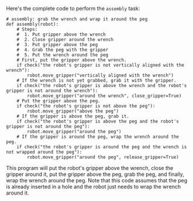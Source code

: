 Here's the complete code to perform the `assembly` task:

```
# assembly: grab the wrench and wrap it around the peg
def assembly(robot):
    # Steps:
    #  1. Put gripper above the wrench
    #  2. Close gripper around the wrench
    #  3. Put gripper above the peg
    #  4. Grab the peg with the gripper
    #  5. Put the wrench around the peg
    # First, put the gripper above the wrench.
    if check("the robot's gripper is not vertically aligned with the wrench"):
        robot.move_gripper("vertically aligned with the wrench")
    # If the wrench is not yet grabbed, grab it with the gripper.
    if check("the robot's gripper is above the wrench and the robot's gripper is not around the wrench"):
        robot.move_gripper("around the wrench", close_gripper=True)
    # Put the gripper above the peg.
    if check("the robot's gripper is not above the peg"):
        robot.move_gripper("above the peg")
    # If the gripper is above the peg, grab it.
    if check("the robot's gripper is above the peg and the robot's gripper is not around the peg"):
        robot.move_gripper("around the peg")
    # If the gripper is around the peg, wrap the wrench around the peg.
    if check("the robot's gripper is around the peg and the wrench is not wrapped around the peg"):
        robot.move_gripper("around the peg", release_gripper=True)
```

This program will put the robot's gripper above the wrench, close the gripper around it, put the gripper above the peg, grab the peg, and finally, wrap the wrench around the peg. Note that this code assumes that the peg is already inserted in a hole and the robot just needs to wrap the wrench around it.